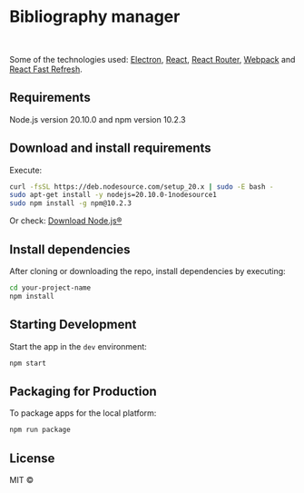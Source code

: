 <h1> Bibliography manager </h1> 

<br>

<p>
  Some of the technologies used:
  <a href="https://electron.atom.io/">Electron</a>, 
  <a href="https://facebook.github.io/react/">React</a>, 
  <a href="https://github.com/reactjs/react-router">React Router</a>, 
  <a href="https://webpack.js.org/">Webpack</a> 
   and <a href="https://www.npmjs.com/package/react-refresh">React Fast Refresh</a>.
</p>

## Requirements
Node.js version 20.10.0 and npm version 10.2.3

## Download and install requirements
Execute:

```bash
curl -fsSL https://deb.nodesource.com/setup_20.x | sudo -E bash -
sudo apt-get install -y nodejs=20.10.0-1nodesource1
sudo npm install -g npm@10.2.3
```

Or check:  <a href="https://nodejs.org/en/download">Download Node.js®</a>

## Install dependencies
After cloning or downloading the repo, install dependencies by executing:

```bash
cd your-project-name
npm install
```

## Starting Development
Start the app in the `dev` environment:

```bash
npm start
```

## Packaging for Production
To package apps for the local platform:

```bash
npm run package
```

## License
MIT ©
 